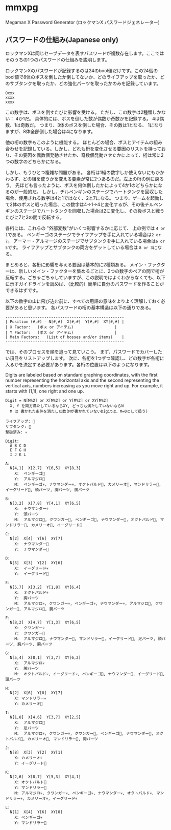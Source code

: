 # mmxpg

Megaman X Password Generator (ロックマンX パスワードジェネレーター)

## パスワードの仕組み(Japanese only)

ロックマンXは同じセーブデータを表すパスワードが複数存在します。ここではそのうちの1つのパスワードの仕組みを説明します。

ロックマンXのパスワードが記録するのは24のbool値だけです。この24個のbool値で8体のボスを倒したか倒してないか、どのライフアップを取ったか、どのサブタンクを取ったか、どの強化パーツを取ったかのみを記録しています。

```
Oxxx
xxxx
xxxx
```

この数字は、ボスを倒すたびに影響を受ける。 ただし、この数字は2種類しかない： 4か1だ。 具体的には、ボスを倒した数が偶数か奇数かを記録する。 4は偶数、1は奇数だ。 つまり、3体のボスを倒した場合、その数は1となる、 1になりますが、8体全部倒した場合は4になります。

他の桁の数字もこのように機能する。 ほとんどの場合、ボスとアイテムの組み合わせを記録している。しかし、どれも桁を変化させる要因のリストを持っており、その要因を偶数個発動させたか、奇数個発動させたかによって、桁は常に2つの数字のどちらかになる。

しかし、もうひとつ複雑な問題がある。 各桁は1組の数字しか使えないにもかかわらず、どの組を使うかを変える要素が常に2つあるのだ。左上の桁の例に戻ろう。 先ほども言ったように、ボスを何体倒したかによって4か1のどちらかになるのが一般的だ。 しかし、チルペンギンのステージでハートタンクを回収した場合、使用される数字は4と1ではなく、2と7になる。 つまり、ゲームを起動して2体のボスと戦った場合、この数字は4→1→4と変化するが、その後チルペンギンのステージでハートタンクを回収した場合は2に変化し、その後ボスと戦うたびに7と2の間で反転する。

各桁には、これらの "外部変数"がいくつ影響するかに応じて、 上の例では `4 or 1`である。 ペンギーゴのステージでライフアップを手に入れている場合は`2 or 7`。 アーマー・アルマージのステージでサブタンクを手に入れている場合は`6 or 5`です。 ライフアップとサブタンクの両方をゲットしている場合は `8 or 3`になる。

まとめると、各桁に影響を与える要因は基本的に2種類ある。 メイン・ファクターは、新しいメイン・ファクターを集めるごとに、2つの数字のペアの間で桁が反転する。ごちゃごちゃしていますが、この説明ではよくわからなくても、以下に示すガイドラインを読めば、（比較的）簡単に自分のパスワードを作ることができるはずです。

以下の数字の山に飛び込む前に、すべての用語の意味をよりよく理解しておく必要があると思います。 各パスワードの桁の基本構造は以下の通りである。

```
----------------------------------------------------
| Position (#,#) - N[#,#]  X[#,#]  Y[#,#]  XY[#,#] |
| X Factor:   (ボス or アイテム)                  |
| Y Factor:   (ボス or アイテム)                  |
| Main Factors:   (List of bosses and/or items)    |
----------------------------------------------------
```

では、そのプロセスを順を追って見ていこう。 まず、パスワードでカバーしたい項目をリストアップします。 次に、各桁を1つずつ確認し、どの数字が各桁に入るかを決定する必要があります。各桁の位置は以下のようになります。

Digits are labeled based on standard graphing coordinates, with the first number representing the horizontal axis and the second representing the vertical axis, numbers increasing as you move right and up.  For example, it starts with (1,1), one right and one up.

```
Digit = N[M%2] or X[M%2] or Y[M%2] or XY[M%2]
  X, Y を両方満たしているならXY, どっちも満たしていないならN
  M は 書かれた条件を満たした数(Mが書かれていないDigitは、M=0として扱う)

ライフアップ: 🩷
サブタンク: 🔋
撃破済み: 💀

Digit:
  A B C D
  E F G H
  I J K L

A:
  N[4,1]  X[2,7]  Y[6,5]  XY[8,3]
    X:  ペンギーゴ🩷
    Y:  アルマジロ🔋
    M:  ペンギーゴ💀, ナウマンダー💀, オクトパルド🩷, カメリーオ🩷, マンドリラー🔋, イーグリード🔋, 頭パーツ, 胸パーツ, 腕パーツ

B:
  N[3,2]  X[7,8]  Y[4,1]  XY[6,5]
    X:  ナウマンダー💀
    Y:  頭パーツ
    M:  アルマジロ🩷, クワンガー🩷, ペンギーゴ🩷, ナウマンダー🩷, オクトパルド🩷, マンドリラー🩷, カメリーオ🩷, イーグリード🩷

C:
  N[2]  X[4]  Y[6]  XY[7]
    X:  ナウマンダー🩷
    Y:  ナウマンダー🔋

D:
  N[5]  X[3]  Y[2]  XY[6]
    X:  イーグリード💀
    Y:  イーグリード🩷

E:
  N[5,7]  X[3,2]  Y[1,8]  XY[6,4]
    X:  オクトパルド💀
    Y:  胸パーツ
    M:  アルマジロ💀, クワンガー💀, ペンギーゴ💀, ナウマンダー💀, アルマジロ🩷, クワンガー🩷, アルマジロ🔋, 腕パーツ

F:
  N[8,2]  X[4,7]  Y[1,3]  XY[6,5]
    X:  クワンガー💀
    Y:  クワンガー🩷
    M:  アルマジロ🔋, ナウマンダー🔋, マンドリラー🔋, イーグリード🔋, 足パーツ, 頭パーツ, 胸パーツ, 腕パーツ

G:
  N[5,4]  X[8,1]  Y[3,7]  XY[6,2]
    X:  アルマジロ💀
    Y:  腕パーツ
    M:  オクトパルド💀, イーグリード💀, ペンギーゴ🩷, ナウマンダー🩷, イーグリード🔋, 頭パーツ

H:
  N[2]  X[6]  Y[8]  XY[7]
    X: マンドリラー💀
    Y: カメリーオ🔋

I:
  N[1,8]  X[4,6]  Y[3,7]  XY[2,5]
    X:  アルマジロ🩷
    Y:  足パーツ
    M:  アルマジロ💀, クワンガー💀, クワンガー🩷, ペンギーゴ🩷, ナウマンダー🩷, オクトパルド🩷, カメリーオ🩷, マンドリラー🔋, 胸パーツ

J:
  N[8]  X[3]  Y[2]  XY[1]
    X: カメリーオ💀
    Y: イーグリード🔋

K:
  N[2,6]  X[8,7]  Y[5,3]  XY[4,1]
    X: オクトパルド🩷
    Y: マンドリラー🔋
    M: アルマジロ💀, クワンガー💀, ペンギーゴ💀, ナウマンダー💀, オクトパルド💀, マンドリラー💀, カメリーオ💀, イーグリード💀

L:
  N[1]  X[4]  Y[6]  XY[8]
    X: ペンギーゴ💀
    Y: マンドリラー🩷
```

